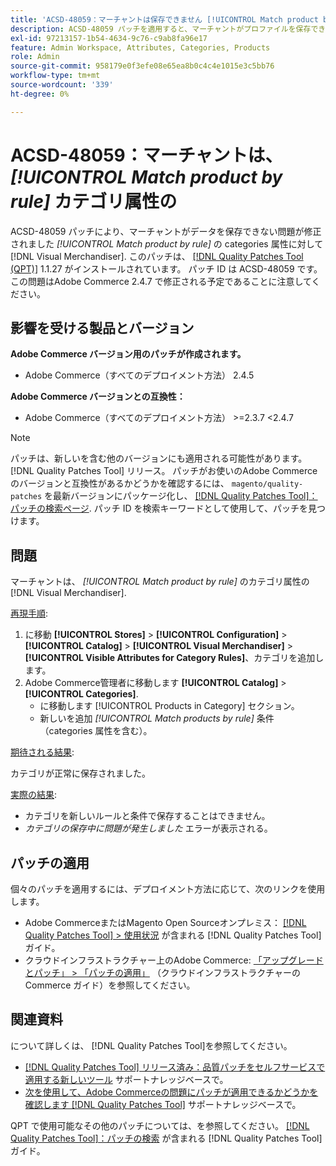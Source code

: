 ```yaml
---
title: 'ACSD-48059：マーチャントは保存できません [!UICONTROL Match product by rule] （カテゴリ属性）。'
description: ACSD-48059 パッチを適用すると、マーチャントがプロファイルを保存できないAdobe Commerceの問題を修正できます [!UICONTROL Match product by rule] （カテゴリ属性）に設定します。
exl-id: 97213157-1b54-4634-9c76-c9ab8fa96e17
feature: Admin Workspace, Attributes, Categories, Products
role: Admin
source-git-commit: 958179e0f3efe08e65ea8b0c4c4e1015e3c5bb76
workflow-type: tm+mt
source-wordcount: '339'
ht-degree: 0%

---
```


# ACSD-48059：マーチャントは、 *[!UICONTROL Match product by rule]* カテゴリ属性の

ACSD-48059 パッチにより、マーチャントがデータを保存できない問題が修正されました *[!UICONTROL Match product by rule]* の categories 属性に対して [!DNL Visual Merchandiser]. このパッチは、 [[!DNL Quality Patches Tool (QPT)]](/help/announcements/adobe-commerce-announcements/magento-quality-patches-released-new-tool-to-self-serve-quality-patches.md) 1.1.27 がインストールされています。 パッチ ID は ACSD-48059 です。 この問題はAdobe Commerce 2.4.7 で修正される予定であることに注意してください。

## 影響を受ける製品とバージョン

**Adobe Commerce バージョン用のパッチが作成されます。**

* Adobe Commerce（すべてのデプロイメント方法） 2.4.5

**Adobe Commerce バージョンとの互換性：**

* Adobe Commerce（すべてのデプロイメント方法） >=2.3.7 &lt;2.4.7

>[!NOTE]
>
>パッチは、新しいを含む他のバージョンにも適用される可能性があります。 [!DNL Quality Patches Tool] リリース。 パッチがお使いのAdobe Commerceのバージョンと互換性があるかどうかを確認するには、 `magento/quality-patches` を最新バージョンにパッケージ化し、 [[!DNL Quality Patches Tool]：パッチの検索ページ](https://experienceleague.adobe.com/tools/commerce-quality-patches/index.html). パッチ ID を検索キーワードとして使用して、パッチを見つけます。

## 問題

マーチャントは、 *[!UICONTROL Match product by rule]* のカテゴリ属性の [!DNL Visual Merchandiser].

<u>再現手順</u>:

1. に移動 **[!UICONTROL Stores]** > **[!UICONTROL Configuration]** > **[!UICONTROL Catalog]** > **[!UICONTROL Visual Merchandiser]** > **[!UICONTROL Visible Attributes for Category Rules]**、カテゴリを追加します。
1. Adobe Commerce管理者に移動します **[!UICONTROL Catalog]** > **[!UICONTROL Categories]**.
   * に移動します [!UICONTROL Products in Category] セクション。
   * 新しいを追加 *[!UICONTROL Match products by rule]* 条件（categories 属性を含む）。

<u>期待される結果</u>:

カテゴリが正常に保存されました。

<u>実際の結果</u>:

* カテゴリを新しいルールと条件で保存することはできません。
* *カテゴリの保存中に問題が発生しました* エラーが表示される。

## パッチの適用

個々のパッチを適用するには、デプロイメント方法に応じて、次のリンクを使用します。

* Adobe CommerceまたはMagento Open Sourceオンプレミス： [[!DNL Quality Patches Tool] > 使用状況](https://experienceleague.adobe.com/docs/commerce-operations/tools/quality-patches-tool/usage.html) が含まれる [!DNL Quality Patches Tool] ガイド。
* クラウドインフラストラクチャー上のAdobe Commerce: [「アップグレードとパッチ」 > 「パッチの適用」](https://experienceleague.adobe.com/docs/commerce-cloud-service/user-guide/develop/upgrade/apply-patches.html) （クラウドインフラストラクチャーのCommerce ガイド）を参照してください。

## 関連資料

について詳しくは、 [!DNL Quality Patches Tool]を参照してください。

* [[!DNL Quality Patches Tool] リリース済み：品質パッチをセルフサービスで適用する新しいツール](/help/announcements/adobe-commerce-announcements/magento-quality-patches-released-new-tool-to-self-serve-quality-patches.md) サポートナレッジベースで。
* [次を使用して、Adobe Commerceの問題にパッチが適用できるかどうかを確認します [!DNL Quality Patches Tool]](/help/support-tools/patches-available-in-qpt-tool/check-patch-for-magento-issue-with-magento-quality-patches.md) サポートナレッジベースで。

QPT で使用可能なその他のパッチについては、を参照してください。 [[!DNL Quality Patches Tool]：パッチの検索](https://experienceleague.adobe.com/tools/commerce-quality-patches/index.html) が含まれる [!DNL Quality Patches Tool] ガイド。
